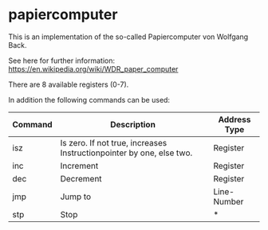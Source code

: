 # papiercomputer

This is an implementation of the so-called Papiercomputer von Wolfgang Back.

See here for further information: https://en.wikipedia.org/wiki/WDR_paper_computer

There are 8 available registers (0-7).

In addition the following commands can be used:

| Command  | Description | Address Type |
| --- | --- | --- |
| isz  | Is zero. If not true, increases Instructionpointer by one, else two.  | Register |
| inc | Increment | Register |
| dec | Decrement | Register |
| jmp | Jump to | Line-Number |
| stp | Stop | * |
